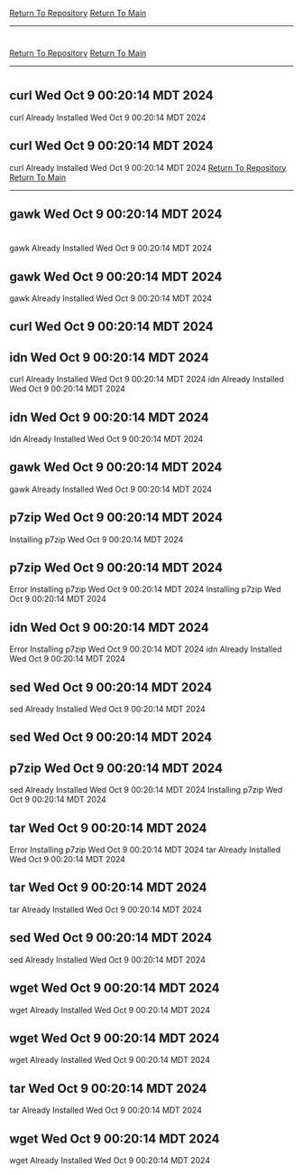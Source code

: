 [Return To Repository](https://github.com/DigitalWarrior/piholeparser/)
[Return To Main](https://github.com/DigitalWarrior/piholeparser/blob/master/RecentRunLogs/Mainlog.md)
____________________________________
# 
[Return To Repository](https://github.com/DigitalWarrior/piholeparser/)
[Return To Main](https://github.com/DigitalWarrior/piholeparser/blob/master/RecentRunLogs/Mainlog.md)
____________________________________
# 
## curl Wed Oct  9 00:20:14 MDT 2024
curl Already Installed Wed Oct  9 00:20:14 MDT 2024
## curl Wed Oct  9 00:20:14 MDT 2024
curl Already Installed Wed Oct  9 00:20:14 MDT 2024
[Return To Repository](https://github.com/DigitalWarrior/piholeparser/)
[Return To Main](https://github.com/DigitalWarrior/piholeparser/blob/master/RecentRunLogs/Mainlog.md)
____________________________________
## gawk Wed Oct  9 00:20:14 MDT 2024
# 
gawk Already Installed Wed Oct  9 00:20:14 MDT 2024
## gawk Wed Oct  9 00:20:14 MDT 2024
gawk Already Installed Wed Oct  9 00:20:14 MDT 2024
## curl Wed Oct  9 00:20:14 MDT 2024
## idn Wed Oct  9 00:20:14 MDT 2024
curl Already Installed Wed Oct  9 00:20:14 MDT 2024
idn Already Installed Wed Oct  9 00:20:14 MDT 2024
## idn Wed Oct  9 00:20:14 MDT 2024
idn Already Installed Wed Oct  9 00:20:14 MDT 2024
## gawk Wed Oct  9 00:20:14 MDT 2024
gawk Already Installed Wed Oct  9 00:20:14 MDT 2024
## p7zip Wed Oct  9 00:20:14 MDT 2024
Installing p7zip Wed Oct  9 00:20:14 MDT 2024
## p7zip Wed Oct  9 00:20:14 MDT 2024
Error Installing p7zip Wed Oct  9 00:20:14 MDT 2024
Installing p7zip Wed Oct  9 00:20:14 MDT 2024
## idn Wed Oct  9 00:20:14 MDT 2024
Error Installing p7zip Wed Oct  9 00:20:14 MDT 2024
idn Already Installed Wed Oct  9 00:20:14 MDT 2024
## sed Wed Oct  9 00:20:14 MDT 2024
sed Already Installed Wed Oct  9 00:20:14 MDT 2024
## sed Wed Oct  9 00:20:14 MDT 2024
## p7zip Wed Oct  9 00:20:14 MDT 2024
sed Already Installed Wed Oct  9 00:20:14 MDT 2024
Installing p7zip Wed Oct  9 00:20:14 MDT 2024
## tar Wed Oct  9 00:20:14 MDT 2024
Error Installing p7zip Wed Oct  9 00:20:14 MDT 2024
tar Already Installed Wed Oct  9 00:20:14 MDT 2024
## tar Wed Oct  9 00:20:14 MDT 2024
tar Already Installed Wed Oct  9 00:20:14 MDT 2024
## sed Wed Oct  9 00:20:14 MDT 2024
sed Already Installed Wed Oct  9 00:20:14 MDT 2024
## wget Wed Oct  9 00:20:14 MDT 2024
wget Already Installed Wed Oct  9 00:20:14 MDT 2024
## wget Wed Oct  9 00:20:14 MDT 2024
wget Already Installed Wed Oct  9 00:20:14 MDT 2024
## tar Wed Oct  9 00:20:14 MDT 2024
tar Already Installed Wed Oct  9 00:20:14 MDT 2024
## wget Wed Oct  9 00:20:14 MDT 2024
wget Already Installed Wed Oct  9 00:20:14 MDT 2024
